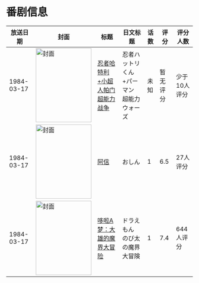 # 番剧信息

|放送日期|封面|标题|日文标题|话数|评分|评分人数|
|---|---|---|---|---|---|---|
|1984-03-17|<img src="//lain.bgm.tv/pic/cover/c/9c/26/313462_F3JEq.jpg" alt="封面" style="width:150px;height:200px;object-fit:cover;">|[忍者哈特利+小超人帕门 超能力战争](https://bangumi.tv/subject/313462)|忍者ハットリくん+パーマン 超能力ウォーズ|未知|暂无评分|少于10人评分|
|1984-03-17|<img src="//lain.bgm.tv/pic/cover/c/a0/34/77470_A9wir.jpg" alt="封面" style="width:150px;height:200px;object-fit:cover;">|[阿信](https://bangumi.tv/subject/77470)|おしん|1|6.5|27人评分|
|1984-03-17|<img src="//lain.bgm.tv/pic/cover/c/ee/d5/439_Te9EZ.jpg" alt="封面" style="width:150px;height:200px;object-fit:cover;">|[哆啦A梦：大雄的魔界大冒险](https://bangumi.tv/subject/439)|ドラえもん のび太の魔界大冒険|1|7.4|644人评分|
